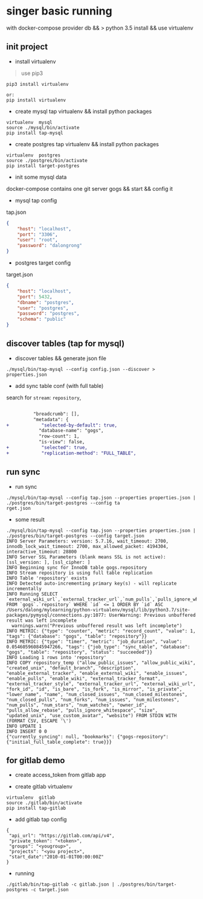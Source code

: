 # singer basic running

with docker-compose provider db && > python 3.5  install
&& use virtualenv

## init project

* install virtualenv

> use pip3

```code
pip3 install virtualenv

or: 
pip install virtualenv

```

* create mysql tap virtualenv && install python packages

```code
virtualenv  mysql  
source ./mysql/bin/activate
pip install tap-mysql
```

* create postgres tap virtualenv && install python packages

```code
virtualenv  postgres  
source ./postgres/bin/activate
pip install target-postgres
```

* init some mysql data

docker-compose contains one git server gogs && start && config it 

* mysql tap config

tap.json

```json
{
    "host": "localhost",
    "port": "3306",
    "user": "root",
    "password": "dalongrong"
}
```

* postgres target config

target.json

```json
{
    "host": "localhost",
    "port": 5432,
    "dbname": "postgres",
    "user": "postgres",
    "password": "postgres",
    "schema": "public"
}
```

## discover tables (tap for mysql)

* discover tables && generate  json file

```code
./mysql/bin/tap-mysql --config config.json --discover > properties.json
```

* add sync table conf (with full table)

search  for  `stream`: `repository`,

```diff

          "breadcrumb": [],
          "metadata": {
+            "selected-by-default": true,
            "database-name": "gogs",
            "row-count": 1,
            "is-view": false,
+            "selected": true,
+            "replication-method": "FULL_TABLE",
```

## run sync

* run sync

```code
./mysql/bin/tap-mysql --config tap.json --properties properties.json | ./postgres/bin/target-postgres --config ta
rget.json
```

* some result

```code
./mysql/bin/tap-mysql --config tap.json --properties properties.json | ./postgres/bin/target-postgres --config target.json
INFO Server Parameters: version: 5.7.16, wait_timeout: 2700, innodb_lock_wait_timeout: 2700, max_allowed_packet: 4194304, interactive_timeout: 28800
INFO Server SSL Parameters (blank means SSL is not active): [ssl_version: ], [ssl_cipher: ]
INFO Beginning sync for InnoDB table gogs.repository
INFO Stream repository is using full table replication
INFO Table 'repository' exists
INFO Detected auto-incrementing primary key(s) - will replicate incrementally
INFO Running SELECT `external_wiki_url`,`external_tracker_url`,`num_pulls`,`pulls_ignore_whitespace`,`website`,`size`,`enable_external_wiki`,`updated_unix`,`use_custom_avatar`,`is_private`,`external_tracker_style`,`allow_public_issues`,`num_watches`,`description`,`default_branch`,`allow_public_wiki`,`num_milestones`,`num_closed_milestones`,`enable_external_tracker`,`fork_id`,`owner_id`,`is_fork`,`num_issues`,`is_mirror`,`id`,`num_closed_issues`,`name`,`external_tracker_format`,`enable_issues`,`num_stars`,`pulls_allow_rebase`,`lower_name`,`num_closed_pulls`,`enable_pulls`,`is_bare`,`num_forks`,`created_unix`,`enable_wiki` FROM `gogs`.`repository` WHERE `id` <= 1 ORDER BY `id` ASC
/Users/dalong/mylearning/python-virtualenv/mysql/lib/python3.7/site-packages/pymysql/connections.py:1077: UserWarning: Previous unbuffered result was left incomplete
  warnings.warn("Previous unbuffered result was left incomplete")
INFO METRIC: {"type": "counter", "metric": "record_count", "value": 1, "tags": {"database": "gogs", "table": "repository"}}
INFO METRIC: {"type": "timer", "metric": "job_duration", "value": 0.054605960845947266, "tags": {"job_type": "sync_table", "database": "gogs", "table": "repository", "status": "succeeded"}}
INFO Loading 1 rows into 'repository'
INFO COPY repository_temp ("allow_public_issues", "allow_public_wiki", "created_unix", "default_branch", "description", "enable_external_tracker", "enable_external_wiki", "enable_issues", "enable_pulls", "enable_wiki", "external_tracker_format", "external_tracker_style", "external_tracker_url", "external_wiki_url", "fork_id", "id", "is_bare", "is_fork", "is_mirror", "is_private", "lower_name", "name", "num_closed_issues", "num_closed_milestones", "num_closed_pulls", "num_forks", "num_issues", "num_milestones", "num_pulls", "num_stars", "num_watches", "owner_id", "pulls_allow_rebase", "pulls_ignore_whitespace", "size", "updated_unix", "use_custom_avatar", "website") FROM STDIN WITH (FORMAT CSV, ESCAPE '\')
INFO UPDATE 1
INFO INSERT 0 0
{"currently_syncing": null, "bookmarks": {"gogs-repository": {"initial_full_table_complete": true}}}
```

## for gitlab demo

* create access_token from gitlab app

* create gitlab virtualenv

```code
virtualenv  gitlab  
source ./gitlab/bin/activate
pip install tap-gitlab
```

* add gitlab tap config

```code
{
 "api_url": "https://gitlab.com/api/v4",
 "private_token": "<token>",
 "groups": "<yougroup>",
 "projects": "<you project>",
 "start_date":"2010-01-01T00:00:00Z"
}

```

* running

```code
./gitlab/bin/tap-gitlab -c gitlab.json | ./postgres/bin/target-postgres -c target.json
```